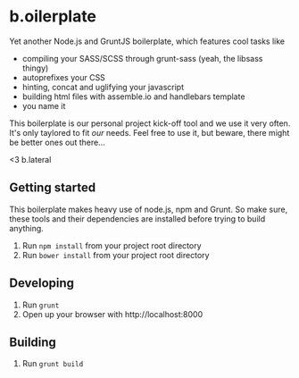# b.oilerplate
Yet another Node.js and GruntJS boilerplate, which features cool tasks like

* compiling your SASS/SCSS through grunt-sass (yeah, the libsass thingy)
* autoprefixes your CSS
* hinting, concat and uglifying your javascript
* building html files with assemble.io and handlebars template
* you name it

This boilerplate is our personal project kick-off tool and we use it very often. It's only taylored to fit *our* needs. Feel free to use it, but beware, there might be better ones out there...

<3 b.lateral

## Getting started
This boilerplate makes heavy use of node.js, npm and Grunt. So make sure, these tools and their dependencies are installed before trying to build anything.

1. Run `npm install` from your project root directory
2. Run `bower install` from your project root directory

## Developing
1. Run `grunt`
2. Open up your browser with http://localhost:8000

## Building
1. Run `grunt build` 
